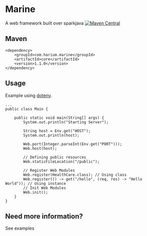 # Marine
A web framework built over sparkjava
[![Maven Central](https://maven-badges.herokuapp.com/maven-central/com.harium.marine/core/badge.svg)](https://maven-badges.herokuapp.com/maven-central/com.harium.marine/core/)

## Maven
```
<dependency>
    <groupId>com.harium.marine</groupId>
    <artifactId>core</artifactId>
    <version>1.1.0</version>
</dependency>
```

## Usage

Example using [dotenv](https://github.com/Harium/dotenv).
```
...
public class Main {

    public static void main(String[] args) {
        System.out.println("Starting Server");

        String host = Env.get("HOST");
        System.out.println(host);

        Web.port(Integer.parseInt(Env.get("PORT")));
        Web.host(host);

        // Defining public resources
        Web.staticFileLocation("/public");

        // Register Web Modules
        Web.register(HealthCare.class); // Using class
        Web.register(() -> get("/hello", (req, res) -> "Hello World")); // Using instance
        // Init Web Modules
        Web.init();
    }
}
```

## Need more information?
See examples